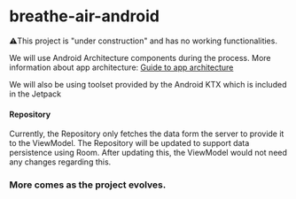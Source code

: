 # breathe-air-android

⚠️This project is "under construction" and has no working functionalities.

We will use Android Architecture components during the process. 
More information about app architecture: [Guide to app architecture](https://developer.android.com/jetpack/docs/guide)

We will also be using toolset provided by the Android KTX which is included in the Jetpack

#### Repository
Currently, the Repository only fetches the data form the server to provide it to the ViewModel.
The Repository will be updated to support data persistence using Room.
After updating this, the ViewModel would not need any changes regarding this.

### More comes as the project evolves.
